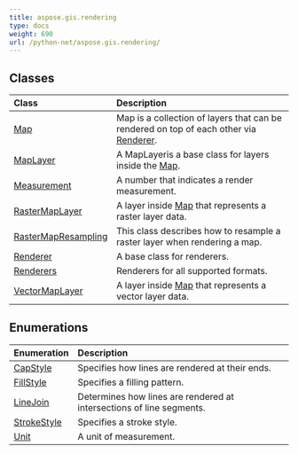 ```yaml
---
title: aspose.gis.rendering
type: docs
weight: 690
url: /python-net/aspose.gis.rendering/
---
```





## **Classes**
| **Class** | **Description** |
| :- | :- |
| [Map](/psd/python-net/aspose.gis.rendering/map/) | Map is a collection of layers that can be rendered on top of each other via [Renderer](/psd/python-net/aspose.gis.rendering/renderer/). |
| [MapLayer](/psd/python-net/aspose.gis.rendering/maplayer/) | A <c>MapLayer</c>is a base class for layers inside the [Map](/psd/python-net/aspose.gis.rendering/map/). |
| [Measurement](/psd/python-net/aspose.gis.rendering/measurement/) | A number that indicates a render measurement. |
| [RasterMapLayer](/psd/python-net/aspose.gis.rendering/rastermaplayer/) | A layer inside [Map](/psd/python-net/aspose.gis.rendering/map/) that represents a raster layer data. |
| [RasterMapResampling](/psd/python-net/aspose.gis.rendering/rastermapresampling/) | This class describes how to resample a raster layer when rendering a map. |
| [Renderer](/psd/python-net/aspose.gis.rendering/renderer/) | A base class for renderers. |
| [Renderers](/psd/python-net/aspose.gis.rendering/renderers/) | Renderers for all supported formats. |
| [VectorMapLayer](/psd/python-net/aspose.gis.rendering/vectormaplayer/) | A layer inside [Map](/psd/python-net/aspose.gis.rendering/map/) that represents a vector layer data. |
## **Enumerations**
| **Enumeration** | **Description** |
| :- | :- |
| [CapStyle](/psd/python-net/aspose.gis.rendering/capstyle/) | Specifies how lines are rendered at their ends. |
| [FillStyle](/psd/python-net/aspose.gis.rendering/fillstyle/) | Specifies a filling pattern. |
| [LineJoin](/psd/python-net/aspose.gis.rendering/linejoin/) | Determines how lines are rendered at intersections of line segments. |
| [StrokeStyle](/psd/python-net/aspose.gis.rendering/strokestyle/) | Specifies a stroke style. |
| [Unit](/psd/python-net/aspose.gis.rendering/unit/) | A unit of measurement. |
